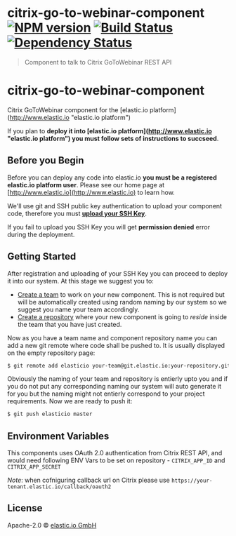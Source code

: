 # citrix-go-to-webinar-component [![NPM version][npm-image]][npm-url] [![Build Status][travis-image]][travis-url] [![Dependency Status][daviddm-image]][daviddm-url]
> Component to talk to Citrix GoToWebinar REST API

# citrix-go-to-webinar-component
Citrix GoToWebinar component for the [elastic.io platform](http://www.elastic.io &#34;elastic.io platform&#34;)

If you plan to **deploy it into [elastic.io platform](http://www.elastic.io &#34;elastic.io platform&#34;) you must follow sets of instructions to succseed**. 

## Before you Begin

Before you can deploy any code into elastic.io **you must be a registered elastic.io platform user**. Please see our home page at [http://www.elastic.io](http://www.elastic.io) to learn how. 

We&#39;ll use git and SSH public key authentication to upload your component code, therefore you must **[upload your SSH Key](http://docs.elastic.io/docs/ssh-key)**. 

If you fail to upload you SSH Key you will get **permission denied** error during the deployment.

## Getting Started

After registration and uploading of your SSH Key you can proceed to deploy it into our system. At this stage we suggest you to:
* [Create a team](http://docs.elastic.io/docs/teams) to work on your new component. This is not required but will be automatically created using random naming by our system so we suggest you name your team accordingly.
* [Create a repository](http://docs.elastic.io/docs/component-repositories) where your new component is going to *reside* inside the team that you have just created.

Now as you have a team name and component repository name you can add a new git remote where code shall be pushed to. It is usually displayed on the empty repository page:

```bash
$ git remote add elasticio your-team@git.elastic.io:your-repository.git
```

Obviously the naming of your team and repository is entierly upto you and if you do not put any corresponding naming our system will auto generate it for you but the naming might not entierly correspond to your project requirements.
Now we are ready to push it:

```bash
$ git push elasticio master
```

## Environment Variables

This components uses OAuth 2.0 authentication from Citrix REST API, and would need following ENV Vars to be set on repository - ``CITRIX_APP_ID`` and ``CITRIX_APP_SECRET``

*Note*: when cofniguring callback url on Citrix please use ``https://your-tenant.elastic.io/callback/oauth2``


## License

Apache-2.0 © [elastic.io GmbH](http://elastic.io)


[npm-image]: https://badge.fury.io/js/citrix-gotowebinar.svg
[npm-url]: https://npmjs.org/package/citrix-gotowebinar
[travis-image]: https://travis-ci.org/elasticio/citrix-gotowebinar.svg?branch=master
[travis-url]: https://travis-ci.org/elasticio/citrix-gotowebinar
[daviddm-image]: https://david-dm.org/elasticio/citrix-gotowebinar.svg?theme=shields.io
[daviddm-url]: https://david-dm.org/elasticio/citrix-gotowebinar

